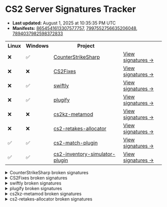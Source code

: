 # CS2 Server Signatures Tracker

* **Last updated:** August 1, 2025 at 10:35:35 PM UTC
* **Manifests:** [8654541613307577757](https://steamdb.info/depot/2347771/history/?changeid=M:8654541613307577757), [7997552756635206048](https://steamdb.info/depot/2347773/history/?changeid=M:7997552756635206048), [7894037982598372833](https://steamdb.info/depot/2347770/history/?changeid=M:7894037982598372833)

<table>
<tr><th>Linux</th><th>Windows</th><th>Project</th><th></th></tr><tr><td>❌</td><td>✅</td><td><a href="https://github.com/roflmuffin/CounterStrikeSharp">CounterStrikeSharp</a></td><td><a href="https://github.com/ianlucas/cs2-signatures/blob/main/.github/docs/CounterStrikeSharp.md">View signatures →</a></td></tr><tr><td>❌</td><td>❌</td><td><a href="https://github.com/Source2ZE/CS2Fixes">CS2Fixes</a></td><td><a href="https://github.com/ianlucas/cs2-signatures/blob/main/.github/docs/CS2Fixes.md">View signatures →</a></td></tr><tr><td>❌</td><td>✅</td><td><a href="https://github.com/swiftly-solution/swiftly">swiftly</a></td><td><a href="https://github.com/ianlucas/cs2-signatures/blob/main/.github/docs/swiftly.md">View signatures →</a></td></tr><tr><td>❌</td><td>✅</td><td><a href="https://github.com/untrustedmodders/plugify-source-2">plugify</a></td><td><a href="https://github.com/ianlucas/cs2-signatures/blob/main/.github/docs/plugify.md">View signatures →</a></td></tr><tr><td>❌</td><td>❌</td><td><a href="https://github.com/KZGlobalTeam/cs2kz-metamod">cs2kz-metamod</a></td><td><a href="https://github.com/ianlucas/cs2-signatures/blob/main/.github/docs/cs2kz-metamod.md">View signatures →</a></td></tr><tr><td>❌</td><td>❌</td><td><a href="https://github.com/yonilerner/cs2-retakes-allocator">cs2-retakes-allocator</a></td><td><a href="https://github.com/ianlucas/cs2-signatures/blob/main/.github/docs/cs2-retakes-allocator.md">View signatures →</a></td></tr><tr><td>✅</td><td>✅</td><td><a href="https://github.com/ianlucas/cs2-match-plugin">cs2-match-plugin</a></td><td><a href="https://github.com/ianlucas/cs2-signatures/blob/main/.github/docs/cs2-match-plugin.md">View signatures →</a></td></tr><tr><td>✅</td><td>✅</td><td><a href="https://github.com/ianlucas/cs2-inventory-simulator-plugin">cs2-inventory-simulator-plugin</a></td><td><a href="https://github.com/ianlucas/cs2-signatures/blob/main/.github/docs/cs2-inventory-simulator-plugin.md">View signatures →</a></td></tr></table>

<details>
  <summary>CounterStrikeSharp broken signatures</summary>

* <sub>❌Linux ✅Windows</sub> ClientPrint

</details>

<details>
  <summary>CS2Fixes broken signatures</summary>

* <sub>❌Linux ❌Windows</sub> UTIL_SayTextFilter
* <sub>❌Linux ❌Windows</sub> UTIL_SayText2Filter
* <sub>❌Linux ❌Windows</sub> TriggerPush_Touch
* <sub>❌Linux ❌Windows</sub> SetGroundEntity
* <sub>❌Linux ❌Windows</sub> ServerMovementUnlock
* <sub>❌Linux ❌Windows</sub> CCSPlayerController_SwitchTeam
* <sub>❌Linux ❌Windows</sub> CheckJumpButtonWater
* <sub>❌Linux ❌Windows</sub> WaterLevelGravity
* <sub>❌Linux ❌Windows</sub> CEntitySystem_AddEntityIOEvent
* <sub>❌Linux ❌Windows</sub> CEntityInstance_AcceptInput
* <sub>❌Linux ❌Windows</sub> CEntityIdentity_AcceptInput
* <sub>✅Linux ❌Windows</sub> CEntityIOOutput_FireOutputInternal
* <sub>❌Linux ✅Windows</sub> CGameEntitySystem_FindEntityByClassName
* <sub>❌Linux ✅Windows</sub> CBaseEntity_TakeDamageOld
* <sub>✅Linux ❌Windows</sub> IGameSystem_InitAllSystems_pFirst
* <sub>❌Linux ✅Windows</sub> IGameSystem_LoopPostInitAllSystems_pEventDispatcher
* <sub>❌Linux ✅Windows</sub> IGameSystem_LoopDestroyAllSystems_s_GameSystems
* <sub>❌Linux ❌Windows</sub> CBasePlayerController_SetPawn
* <sub>❌Linux ✅Windows</sub> CNavMesh_GetNearestNavArea
* <sub>❌Linux ❌Windows</sub> CBaseModelEntity_SetModel
* <sub>❌Linux ❌Windows</sub> CGameRules_TerminateRound
* <sub>❌Linux ❌Windows</sub> CCSPlayer_WeaponServices_CanUse
* <sub>❌Linux ❌Windows</sub> CCSPlayer_WeaponServices_EquipWeapon
* <sub>❌Linux ✅Windows</sub> CEntityIdentity_SetEntityName
* <sub>❌Linux ✅Windows</sub> BotNavIgnore
* <sub>❌Linux ❌Windows</sub> CBaseEntity_EmitSoundParams
* <sub>❌Linux ✅Windows</sub> GetParticleSystemIndex
* <sub>❌Linux ✅Windows</sub> DispatchParticleEffect
* <sub>❌Linux ❌Windows</sub> CBaseEntity_EmitSoundFilter
* <sub>❌Linux ❌Windows</sub> ProcessMovement
* <sub>❌Linux ❌Windows</sub> CBaseEntity_SetMoveType
* <sub>❌Linux ✅Windows</sub> CPhysBox_Use
* <sub>❌Linux ✅Windows</sub> ProcessUsercmds
* <sub>❌Linux ❌Windows</sub> CGamePlayerEquip_InputTriggerForAllPlayers
* <sub>❌Linux ✅Windows</sub> CGamePlayerEquip_InputTriggerForActivatedPlayer
* <sub>✅Linux ❌Windows</sub> CCSPlayerPawn_GetMaxSpeed
* <sub>❌Linux ✅Windows</sub> FindUseEntity
* <sub>❌Linux ✅Windows</sub> TraceFunc
* <sub>❌Linux ❌Windows</sub> TraceShape
* <sub>❌Linux ✅Windows</sub> CBasePlayerPawn_GetEyePosition
* <sub>❌Linux ✅Windows</sub> CBasePlayerPawn_GetEyeAngles
* <sub>❌Linux ✅Windows</sub> CBaseFilter_InputTestActivator
* <sub>❌Linux ✅Windows</sub> GameSystem_Think_CheckSteamBan
* <sub>❌Linux ❌Windows</sub> CCSGameRules__sm_mapGcBanInformation
* <sub>❌Linux ✅Windows</sub> GetSpawnGroups
* <sub>❌Linux ❌Windows</sub> CCSPlayer_ItemServices_CanAcquire

</details>

<details>
  <summary>swiftly broken signatures</summary>

* <sub>❌Linux ✅Windows</sub> CCSPlayer_MovementServices_ProcessUserCmd

</details>

<details>
  <summary>plugify broken signatures</summary>

* <sub>❌Linux ✅Windows</sub> CBaseEntity_EmitSoundParams

</details>

<details>
  <summary>cs2kz-metamod broken signatures</summary>

* <sub>❌Linux ❌Windows</sub> CCSPlayerController_SwitchTeam
* <sub>❌Linux ❌Windows</sub> CBasePlayerController_SetPawn
* <sub>❌Linux ❌Windows</sub> GetLegacyGameEventListener
* <sub>❌Linux ❌Windows</sub> SnapViewAngles
* <sub>❌Linux ❌Windows</sub> InitPlayerMovementTraceFilter
* <sub>❌Linux ❌Windows</sub> TraceShape
* <sub>❌Linux ❌Windows</sub> CPhysicsGameSystemFrameBoundary
* <sub>❌Linux ❌Windows</sub> DebugDrawMesh
* <sub>✅Linux ❌Windows</sub> GetMaxSpeed
* <sub>❌Linux ❌Windows</sub> SetupMove
* <sub>❌Linux ❌Windows</sub> ProcessMovement
* <sub>❌Linux ❌Windows</sub> PlayerMove
* <sub>❌Linux ✅Windows</sub> CheckParameters
* <sub>✅Linux ❌Windows</sub> CanMove
* <sub>❌Linux ✅Windows</sub> FullWalkMove
* <sub>❌Linux ❌Windows</sub> MoveInit
* <sub>✅Linux ❌Windows</sub> CheckWater
* <sub>❌Linux ❌Windows</sub> WaterMove
* <sub>❌Linux ✅Windows</sub> CheckVelocity
* <sub>❌Linux ✅Windows</sub> Duck
* <sub>❌Linux ❌Windows</sub> CanUnduck
* <sub>❌Linux ❌Windows</sub> LadderMove
* <sub>❌Linux ✅Windows</sub> CheckJumpButton
* <sub>❌Linux ❌Windows</sub> OnJump
* <sub>❌Linux ❌Windows</sub> AirMove
* <sub>❌Linux ❌Windows</sub> Friction
* <sub>❌Linux ❌Windows</sub> WalkMove
* <sub>❌Linux ❌Windows</sub> TryPlayerMove
* <sub>❌Linux ❌Windows</sub> CategorizePosition
* <sub>❌Linux ✅Windows</sub> CheckFalling
* <sub>❌Linux ❌Windows</sub> EmitSound
* <sub>❌Linux ✅Windows</sub> ProcessUsercmds
* <sub>❌Linux ❌Windows</sub> PhysicsSimulate
* <sub>❌Linux ❌Windows</sub> GameEventManager

</details>

<details>
  <summary>cs2-retakes-allocator broken signatures</summary>

* <sub>❌Linux ❌Windows</sub> GetCSWeaponDataFromKey
* <sub>❌Linux ❌Windows</sub> CCSPlayer_ItemServices_CanAcquire
* <sub>❌Linux ✅Windows</sub> GiveNamedItem2

</details>